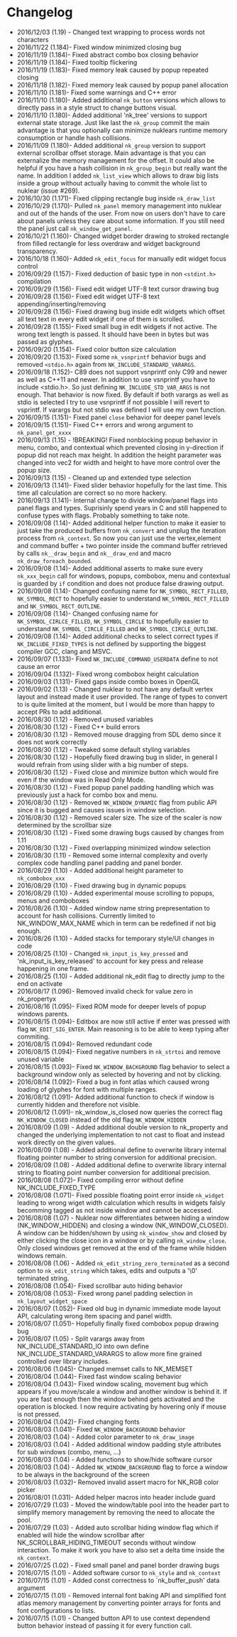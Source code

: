 # Changelog
- 2016/12/03 (1.19) - Changed text wrapping to process words not characters
- 2016/11/22 (1.184)- Fixed window minimized closing bug
- 2016/11/19 (1.184)- Fixed abstract combo box closing behavior
- 2016/11/19 (1.184)- Fixed tooltip flickering
- 2016/11/19 (1.183)- Fixed memory leak caused by popup repeated closing
- 2016/11/18 (1.182)- Fixed memory leak caused by popup panel allocation
- 2016/11/10 (1.181)- Fixed some warnings and C++ error
- 2016/11/10 (1.180)- Added additional `nk_button` versions which allows to directly
                        pass in a style struct to change buttons visual.
- 2016/11/10 (1.180)- Added additional 'nk_tree' versions to support external state
                        storage. Just like last the `nk_group` commit the main
                        advantage is that you optionally can minimize nuklears runtime
                        memory consumption or handle hash collisions.
- 2016/11/09 (1.180)- Added additional `nk_group` version to support external scrollbar
                        offset storage. Main advantage is that you can externalize
                        the memory management for the offset. It could also be helpful
                        if you have a hash collision in `nk_group_begin` but really
                        want the name. In addition I added `nk_list_view` which allows
                        to draw big lists inside a group without actually having to
                        commit the whole list to nuklear (issue #269).
- 2016/10/30 (1.171)- Fixed clipping rectangle bug inside `nk_draw_list`
- 2016/10/29 (1.170)- Pulled `nk_panel` memory management into nuklear and out of
                        the hands of the user. From now on users don't have to care
                        about panels unless they care about some information. If you
                        still need the panel just call `nk_window_get_panel`.
- 2016/10/21 (1.160)- Changed widget border drawing to stroked rectangle from filled
                        rectangle for less overdraw and widget background transparency.
- 2016/10/18 (1.160)- Added `nk_edit_focus` for manually edit widget focus control
- 2016/09/29 (1.157)- Fixed deduction of basic type in non `<stdint.h>` compilation
- 2016/09/29 (1.156)- Fixed edit widget UTF-8 text cursor drawing bug
- 2016/09/28 (1.156)- Fixed edit widget UTF-8 text appending/inserting/removing
- 2016/09/28 (1.156)- Fixed drawing bug inside edit widgets which offset all text
                        text in every edit widget if one of them is scrolled.
- 2016/09/28 (1.155)- Fixed small bug in edit widgets if not active. The wrong
                        text length is passed. It should have been in bytes but
                        was passed as glyphes.
- 2016/09/20 (1.154)- Fixed color button size calculation
- 2016/09/20 (1.153)- Fixed some `nk_vsnprintf` behavior bugs and removed
                        `<stdio.h>` again from `NK_INCLUDE_STANDARD_VARARGS`.
- 2016/09/18 (1.152)- C89 does not support vsnprintf only C99 and newer as well
                        as C++11 and newer. In addition to use vsnprintf you have
                        to include <stdio.h>. So just defining `NK_INCLUDE_STD_VAR_ARGS`
                        is not enough. That behavior is now fixed. By default if
                        both varargs as well as stdio is selected I try to use
                        vsnprintf if not possible I will revert to vsprintf. If
                        varargs but not stdio was defined I will use my own function.
- 2016/09/15 (1.151)- Fixed panel `close` behavior for deeper panel levels
- 2016/09/15 (1.151)- Fixed C++ errors and wrong argument to `nk_panel_get_xxxx`
- 2016/09/13 (1.15) - !BREAKING! Fixed nonblocking popup behavior in menu, combo,
                        and contextual which prevented closing in y-direction if
                        popup did not reach max height.
                        In addition the height parameter was changed into vec2
                        for width and height to have more control over the popup size.
- 2016/09/13 (1.15) - Cleaned up and extended type selection
- 2016/09/13 (1.141)- Fixed slider behavior hopefully for the last time. This time
                        all calculation are correct so no more hackery.
- 2016/09/13 (1.141)- Internal change to divide window/panel flags into panel flags and types.
                        Suprisinly spend years in C and still happened to confuse types
                        with flags. Probably something to take note.
- 2016/09/08 (1.14)- Added additional helper function to make it easier to just
                        take the produced buffers from `nk_convert` and unplug the
                        iteration process from `nk_context`. So now you can
                        just use the vertex,element and command buffer + two pointer
                        inside the command buffer retrieved by calls `nk__draw_begin`
                        and `nk__draw_end` and macro `nk_draw_foreach_bounded`.
- 2016/09/08 (1.14)- Added additional asserts to make sure every `nk_xxx_begin` call
                    for windows, popups, combobox, menu and contextual is guarded by
                    `if` condition and does not produce false drawing output.
- 2016/09/08 (1.14)- Changed confusing name for `NK_SYMBOL_RECT_FILLED`, `NK_SYMBOL_RECT`
                        to hopefully easier to understand `NK_SYMBOL_RECT_FILLED` and
                        `NK_SYMBOL_RECT_OUTLINE`.
- 2016/09/08 (1.14)- Changed confusing name for `NK_SYMBOL_CIRLCE_FILLED`, `NK_SYMBOL_CIRCLE`
                        to hopefully easier to understand `NK_SYMBOL_CIRCLE_FILLED` and
                        `NK_SYMBOL_CIRCLE_OUTLINE`.
- 2016/09/08 (1.14)- Added additional checks to select correct types if `NK_INCLUDE_FIXED_TYPES`
                        is not defined by supporting the biggest compiler GCC, clang and MSVC.
- 2016/09/07 (1.133)- Fixed `NK_INCLUDE_COMMAND_USERDATA` define to not cause an error
- 2016/09/04 (1.132)- Fixed wrong combobox height calculation
- 2016/09/03 (1.131)- Fixed gaps inside combo boxes in OpenGL
- 2016/09/02 (1.13) - Changed nuklear to not have any default vertex layout and
                        instead made it user provided. The range of types to convert
                        to is quite limited at the moment, but I would be more than
                        happy to accept PRs to add additional.
- 2016/08/30 (1.12) - Removed unused variables
- 2016/08/30 (1.12) - Fixed C++ build errors
- 2016/08/30 (1.12) - Removed mouse dragging from SDL demo since it does not work correctly
- 2016/08/30 (1.12) - Tweaked some default styling variables
- 2016/08/30 (1.12) - Hopefully fixed drawing bug in slider, in general I would
                        refrain from using slider with a big number of steps.
- 2016/08/30 (1.12) - Fixed close and minimize button which would fire even if the
                        window was in Read Only Mode.
- 2016/08/30 (1.12) - Fixed popup panel padding handling which was previously just
                        a hack for combo box and menu.
- 2016/08/30 (1.12) - Removed `NK_WINDOW_DYNAMIC` flag from public API since
                        it is bugged and causes issues in window selection.
- 2016/08/30 (1.12) - Removed scaler size. The size of the scaler is now
                        determined by the scrollbar size
- 2016/08/30 (1.12) - Fixed some drawing bugs caused by changes from 1.11
- 2016/08/30 (1.12) - Fixed overlapping minimized window selection
- 2016/08/30 (1.11) - Removed some internal complexity and overly complex code
                        handling panel padding and panel border.
- 2016/08/29 (1.10) - Added additional height parameter to `nk_combobox_xxx`
- 2016/08/29 (1.10) - Fixed drawing bug in dynamic popups
- 2016/08/29 (1.10) - Added experimental mouse scrolling to popups, menus and comboboxes
- 2016/08/26 (1.10) - Added window name string prepresentation to account for
                        hash collisions. Currently limited to NK_WINDOW_MAX_NAME
                        which in term can be redefined if not big enough.
- 2016/08/26 (1.10) - Added stacks for temporary style/UI changes in code
- 2016/08/25 (1.10) - Changed `nk_input_is_key_pressed` and 'nk_input_is_key_released'
                        to account for key press and release happening in one frame.
- 2016/08/25 (1.10) - Added additional nk_edit flag to directly jump to the end on activate
- 2016/08/17 (1.096)- Removed invalid check for value zero in nk_propertyx
- 2016/08/16 (1.095)- Fixed ROM mode for deeper levels of popup windows parents.
- 2016/08/15 (1.094)- Editbox are now still active if enter was pressed with flag
                        `NK_EDIT_SIG_ENTER`. Main reasoning is to be able to keep
                        typing after commiting.
- 2016/08/15 (1.094)- Removed redundant code
- 2016/08/15 (1.094)- Fixed negative numbers in `nk_strtoi` and remove unused variable
- 2016/08/15 (1.093)- Fixed `NK_WINDOW_BACKGROUND` flag behavior to select a background
                        window only as selected by hovering and not by clicking.
- 2016/08/14 (1.092)- Fixed a bug in font atlas which caused wrong loading
                        of glyphes for font with multiple ranges.
- 2016/08/12 (1.091)- Added additional function to check if window is currently
                        hidden and therefore not visible.
- 2016/08/12 (1.091)- nk_window_is_closed now queries the correct flag `NK_WINDOW_CLOSED`
                        instead of the old flag `NK_WINDOW_HIDDEN`
- 2016/08/09 (1.09) - Added additional double version to nk_property and changed
                        the underlying implementation to not cast to float and instead
                        work directly on the given values.
- 2016/08/09 (1.08) - Added additional define to overwrite library internal
                        floating pointer number to string conversion for additional
                        precision.
- 2016/08/09 (1.08) - Added additional define to overwrite library internal
                        string to floating point number conversion for additional
                        precision.
- 2016/08/08 (1.072)- Fixed compiling error without define NK_INCLUDE_FIXED_TYPE
- 2016/08/08 (1.071)- Fixed possible floating point error inside `nk_widget` leading
                        to wrong wiget width calculation which results in widgets falsly
                        becomming tagged as not inside window and cannot be accessed.
- 2016/08/08 (1.07) - Nuklear now differentiates between hiding a window (NK_WINDOW_HIDDEN) and
                        closing a window (NK_WINDOW_CLOSED). A window can be hidden/shown
                        by using `nk_window_show` and closed by either clicking the close
                        icon in a window or by calling `nk_window_close`. Only closed
                        windows get removed at the end of the frame while hidden windows
                        remain.
- 2016/08/08 (1.06) - Added `nk_edit_string_zero_terminated` as a second option to
                        `nk_edit_string` which takes, edits and outputs a '\0' terminated string.
- 2016/08/08 (1.054)- Fixed scrollbar auto hiding behavior
- 2016/08/08 (1.053)- Fixed wrong panel padding selection in `nk_layout_widget_space`
- 2016/08/07 (1.052)- Fixed old bug in dynamic immediate mode layout API, calculating
                        wrong item spacing and panel width.
- 2016/08/07 (1.051)- Hopefully finally fixed combobox popup drawing bug
- 2016/08/07 (1.05) - Split varargs away from NK_INCLUDE_STANDARD_IO into own
                        define NK_INCLUDE_STANDARD_VARARGS to allow more fine
                        grained controlled over library includes.
- 2016/08/06 (1.045)- Changed memset calls to NK_MEMSET
- 2016/08/04 (1.044)- Fixed fast window scaling behavior
- 2016/08/04 (1.043)- Fixed window scaling, movement bug which appears if you
                        move/scale a window and another window is behind it.
                        If you are fast enough then the window behind gets activated
                        and the operation is blocked. I now require activating
                        by hovering only if mouse is not pressed.
- 2016/08/04 (1.042)- Fixed changing fonts
- 2016/08/03 (1.041)- Fixed `NK_WINDOW_BACKGROUND` behavior
- 2016/08/03 (1.04) - Added color parameter to `nk_draw_image`
- 2016/08/03 (1.04) - Added additional window padding style attributes for
                        sub windows (combo, menu, ...)
- 2016/08/03 (1.04) - Added functions to show/hide software cursor
- 2016/08/03 (1.04) - Added `NK_WINDOW_BACKGROUND` flag to force a window
                        to be always in the background of the screen
- 2016/08/03 (1.032)- Removed invalid assert macro for NK_RGB color picker
- 2016/08/01 (1.031)- Added helper macros into header include guard
- 2016/07/29 (1.03) - Moved the window/table pool into the header part to
                        simplify memory management by removing the need to
                        allocate the pool.
- 2016/07/29 (1.03) - Added auto scrollbar hiding window flag which if enabled
                        will hide the window scrollbar after NK_SCROLLBAR_HIDING_TIMEOUT
                        seconds without window interaction. To make it work
                        you have to also set a delta time inside the `nk_context`.
- 2016/07/25 (1.02) - Fixed small panel and panel border drawing bugs
- 2016/07/15 (1.01) - Added software cursor to `nk_style` and `nk_context`
- 2016/07/15 (1.01) - Added const correctness to `nk_buffer_push' data argument
- 2016/07/15 (1.01) - Removed internal font baking API and simplified
                        font atlas memory management by converting pointer
                        arrays for fonts and font configurations to lists.
- 2016/07/15 (1.01) - Changed button API to use context dependend button
                        behavior instead of passing it for every function call.

